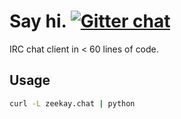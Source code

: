# Say hi. [![Gitter chat][gitter-image]][gitter-url]
IRC chat client in < 60 lines of code.

## Usage
```bash
curl -L zeekay.chat | python
```

[gitter-url]: https://gitter.im/zeekay/hi
[gitter-image]: https://img.shields.io/badge/gitter-say_hi-brightgreen.svg

